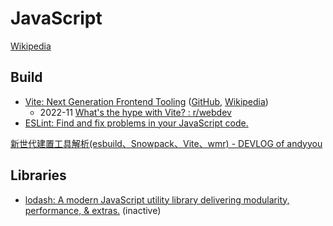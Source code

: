 # JavaScript
[Wikipedia](https://en.wikipedia.org/wiki/JavaScript)

## Build
- [Vite: Next Generation Frontend Tooling](https://vitejs.dev/) ([GitHub](https://github.com/vitejs/vite), [Wikipedia](https://en.wikipedia.org/wiki/Vite_(software)))
  - 2022-11 [What's the hype with Vite? : r/webdev](https://www.reddit.com/r/webdev/comments/z4rbe4/whats_the_hype_with_vite/)
- [ESLint: Find and fix problems in your JavaScript code.](https://github.com/eslint/eslint)

[新世代建置工具解析(esbuild、Snowpack、Vite、wmr) - DEVLOG of andyyou](https://andyyou.github.io/2021/04/25/new-generation-of-build-tools-comparsing/)

## Libraries
- [lodash: A modern JavaScript utility library delivering modularity, performance, & extras.](https://github.com/lodash/lodash) (inactive)
